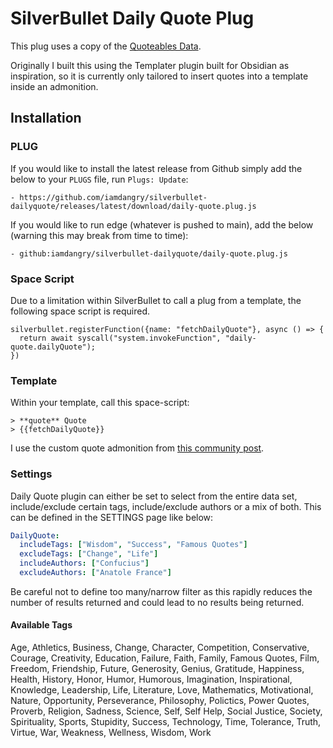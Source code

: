 
# SilverBullet Daily Quote Plug

This plug uses a copy of the [Quoteables Data](https://github.com/quotable-io/data).

Originally I built this using the Templater plugin built for Obsidian as inspiration, so it is currently only tailored to insert quotes into a template inside an admonition.

## Installation

### PLUG

If you would like to install the latest release from Github simply add the below to your `PLUGS` file, run `Plugs: Update`:

```
- https://github.com/iamdangry/silverbullet-dailyquote/releases/latest/download/daily-quote.plug.js
```

If you would like to run edge (whatever is pushed to main), add the below (warning this may break from time to time):

```
- github:iamdangry/silverbullet-dailyquote/daily-quote.plug.js
```

### Space Script

Due to a limitation within SilverBullet to call a plug from a template, the following space script is required.

```space-script
silverbullet.registerFunction({name: "fetchDailyQuote"}, async () => {
  return await syscall("system.invokeFunction", "daily-quote.dailyQuote");
})
```

### Template

Within your template, call this space-script:

```
> **quote** Quote
> {{fetchDailyQuote}}
```

I use the custom quote admonition from [this community post](https://community.silverbullet.md/t/additional-admonition-types/281/3).

### Settings

Daily Quote plugin can either be set to select from the entire data set, include/exclude certain tags, include/exclude authors or a mix of both. This can be defined in the SETTINGS page like below:

```yaml
DailyQuote:
  includeTags: ["Wisdom", "Success", "Famous Quotes"]
  excludeTags: ["Change", "Life"]
  includeAuthors: ["Confucius"]
  excludeAuthors: ["Anatole France"]
```

Be careful not to define too many/narrow filter as this rapidly reduces the number of results returned and could lead to no results being returned.

#### Available Tags

Age, Athletics, Business, Change, Character, Competition, Conservative, Courage, Creativity, Education, Failure, Faith, Family, Famous Quotes, Film, Freedom, Friendship, Future, Generosity, Genius, Gratitude, Happiness, Health, History, Honor, Humor, Humorous, Imagination, Inspirational, Knowledge, Leadership, Life, Literature, Love, Mathematics, Motivational, Nature, Opportunity, Perseverance, Philosophy, Polictics, Power Quotes, Proverb, Religion, Sadness, Science, Self, Self Help, Social Justice, Society, Spirituality, Sports, Stupidity, Success, Technology, Time, Tolerance, Truth, Virtue, War, Weakness, Wellness, Wisdom, Work
